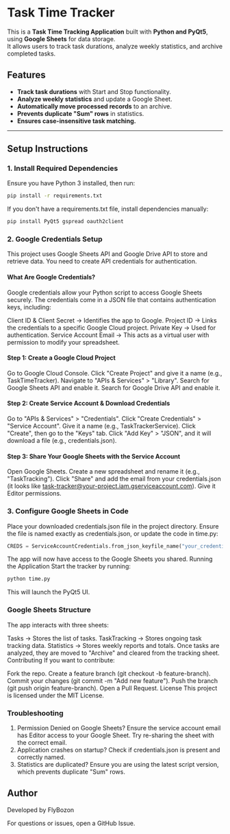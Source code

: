 # Task Time Tracker

This is a **Task Time Tracking Application** built with **Python and PyQt5**, using **Google Sheets** for data storage.  
It allows users to track task durations, analyze weekly statistics, and archive completed tasks.

## **Features**
- **Track task durations** with Start and Stop functionality.
- **Analyze weekly statistics** and update a Google Sheet.
- **Automatically move processed records** to an archive.
- **Prevents duplicate "Sum" rows** in statistics.
- **Ensures case-insensitive task matching.**

---

## **Setup Instructions**

### **1. Install Required Dependencies**
Ensure you have Python 3 installed, then run:
```bash
pip install -r requirements.txt
```
If you don't have a requirements.txt file, install dependencies manually:

```bash
pip install PyQt5 gspread oauth2client
```
### **2. Google Credentials Setup**
This project uses Google Sheets API and Google Drive API to store and retrieve data. You need to create API credentials for authentication.

#### What Are Google Credentials?
Google credentials allow your Python script to access Google Sheets securely.
The credentials come in a JSON file that contains authentication keys, including:

Client ID & Client Secret → Identifies the app to Google.
Project ID → Links the credentials to a specific Google Cloud project.
Private Key → Used for authentication.
Service Account Email → This acts as a virtual user with permission to modify your spreadsheet.
#### Step 1: Create a Google Cloud Project
Go to Google Cloud Console.
Click "Create Project" and give it a name (e.g., TaskTimeTracker).
Navigate to "APIs & Services" > "Library".
Search for Google Sheets API and enable it.
Search for Google Drive API and enable it.
#### Step 2: Create Service Account & Download Credentials
Go to "APIs & Services" > "Credentials".
Click "Create Credentials" > "Service Account".
Give it a name (e.g., TaskTrackerService).
Click "Create", then go to the "Keys" tab.
Click "Add Key" > "JSON", and it will download a file (e.g., credentials.json).
#### Step 3: Share Your Google Sheets with the Service Account
Open Google Sheets.
Create a new spreadsheet and rename it (e.g., "TaskTracking").
Click "Share" and add the email from your credentials.json
(it looks like task-tracker@your-project.iam.gserviceaccount.com).
Give it Editor permissions.
### 3. Configure Google Sheets in Code
Place your downloaded credentials.json file in the project directory.
Ensure the file is named exactly as credentials.json, or update the code in time.py:
``` python
CREDS = ServiceAccountCredentials.from_json_keyfile_name("your_credentials_file.json", SCOPE)
```
The app will now have access to the Google Sheets you shared.
Running the Application
Start the tracker by running:

``` bash
python time.py
```
This will launch the PyQt5 UI.

### Google Sheets Structure
The app interacts with three sheets:

Tasks → Stores the list of tasks.
TaskTracking → Stores ongoing task tracking data.
Statistics → Stores weekly reports and totals.
Once tasks are analyzed, they are moved to "Archive" and cleared from the tracking sheet.
Contributing
If you want to contribute:

Fork the repo.
Create a feature branch (git checkout -b feature-branch).
Commit your changes (git commit -m "Add new feature").
Push the branch (git push origin feature-branch).
Open a Pull Request.
License
This project is licensed under the MIT License.

### Troubleshooting
1. Permission Denied on Google Sheets?
Ensure the service account email has Editor access to your Google Sheet.
Try re-sharing the sheet with the correct email.
2. Application crashes on startup?
Check if credentials.json is present and correctly named.
3. Statistics are duplicated?
Ensure you are using the latest script version, which prevents duplicate "Sum" rows.


## Author
Developed by FlyBozon

For questions or issues, open a GitHub Issue.
